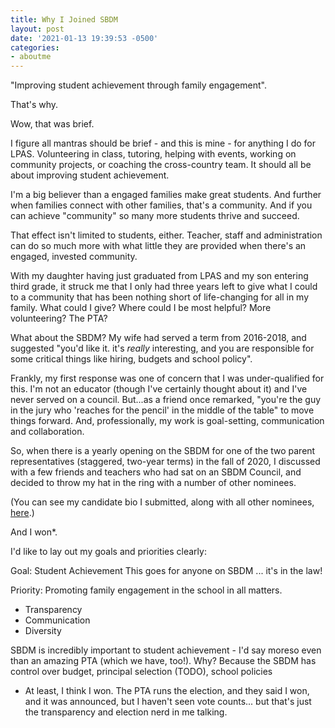 ```yaml
---
title: Why I Joined SBDM
layout: post
date: '2021-01-13 19:39:53 -0500'
categories:
- aboutme
---
```


"Improving  student achievement through family engagement".

That's why. 

Wow, that was brief. 

I figure all mantras should be brief - and this is mine - for anything I do for LPAS. Volunteering in class, tutoring, helping with events, working on community projects, or coaching  the cross-country team. It should all be about improving student achievement.

I'm a big believer than a engaged families make great students. And further when families connect with other families, that's a  community. And if you can achieve "community" so many more students thrive and succeed. 

That effect isn't limited  to students, either. Teacher, staff and administration can do so much more with what little they are provided when there's an engaged, invested community.

With my daughter having just graduated from LPAS and my son entering third grade, it struck me that I only had three years left to give what I could to a community that has been nothing short of life-changing for all in my family. What could I give? Where could I be most helpful? More volunteering? The PTA? 

What about the SBDM? My wife had served a term from  2016-2018, and suggested "you'd like it. it's *really* interesting, and you are responsible for some critical things like hiring, budgets and school policy".

Frankly, my first response was one of concern that I was under-qualified for this. I'm not an educator (though I've certainly thought about it) and I've never served on a council. But...as a friend once remarked, "you're the guy in the jury who 'reaches for the pencil' in the middle of the table" to move things forward. And, professionally, my work is goal-setting, communication and collaboration.

So, when there is a yearly opening on the SBDM for one of  the two parent representatives (staggered, two-year terms) in the  fall of 2020,  I discussed with a few friends and teachers who had sat on an SBDM Council, and decided to throw my hat in the ring with a number of other nominees.

(You can see my candidate bio I submitted, along with all other nominees, [here](https://docs.google.com/document/u/1/d/1qPZ7u95Z_aWTji28vAffEOSWyvD_yTLFtXpQwmbwB1c/mobilebasic?fbclid=IwAR3OtCIcp962_zKl2a89Zu2QdptBaX7eQ3iENOiUV-5x8wFemN036K7hIQg).)

And I won*.





I'd like to lay out my goals and priorities clearly:

Goal: Student Achievement
This  goes for anyone on SBDM ... it's in the law!

Priority: Promoting family engagement in the school in all matters.

- Transparency
- Communication
- Diversity

SBDM is  incredibly important to student achievement - I'd say moreso even than an amazing PTA (which we have, too!). Why? Because the SBDM has control over budget, principal selection (TODO), school policies


* At least, I think I won. The PTA runs the election, and they said I won, and it was announced, but I haven't seen vote counts... but that's just the transparency and election nerd in me talking.
